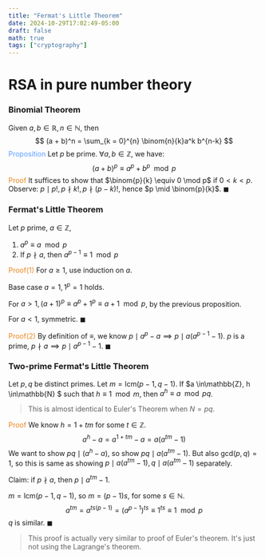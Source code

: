 ```yaml
---
title: "Fermat's Little Theorem"
date: 2024-10-29T17:02:49-05:00
draft: false
math: true
tags: ["cryptography"]
---
```


# RSA in pure number theory

### Binomial Theorem

Given $a, b \in \mathbb{R}, n \in \mathbb{N}$, then 
$$
(a + b)^n = \sum_{k = 0}^{n} \binom{n}{k}a^k b^{n-k}
$$
<span style="color:#599eff">Proposition</span> Let $p$ be prime. $\forall a, b \in \mathbb{Z}$, we have:
$$
(a+b)^p \equiv a^p + b^p \mod p
$$
<span style="color:#eb861c">Proof</span> It suffices to show that $\binom{p}{k} \equiv 0 \mod p$ if $0 < k < p$. Observe: $p \mid  p!, p \nmid k!, p \nmid (p-k)!$, hence $p \mid \binom{p}{k}$. $\blacksquare$

### Fermat's Little Theorem

Let $p$ prime, $a \in \mathbb{Z}$, 

1. $a^p \equiv a \mod p$
2. If $p \nmid a$, then $a^{p-1} \equiv 1 \mod p$

<span style="color:#eb861c">Proof(1)</span> For $a \geq 1$, use induction on $a$.

Base case $a = 1, 1^p = 1$ holds. 

For $a > 1, (a + 1)^p \equiv a^p + 1^p \equiv a + 1 \mod p$, by the previous proposition. 

For $a < 1$, symmetric. $\blacksquare$

<span style="color:#eb861c">Proof(2)</span> By definition of $\equiv$, we know $p \mid a^p - a \implies p \mid a(a^{p-1} - 1)$. $p$ is a prime, $p \nmid a \implies p \mid a^{p-1} - 1$. $\blacksquare$

### Two-prime Fermat's Little Theorem

Let $p, q$ be distinct primes. Let $m = \mathsf{lcm}(p-1, q-1)$. If $a \in\mathbb{Z}, h \in\mathbb{N} $ such that $h \equiv 1 \mod m$, then $a^h \equiv a \mod pq$.

> This is almost identical to Euler's Theorem when $N = pq$. 

<span style="color:#eb861c">Proof</span> We know $h = 1 + tm$ for some $t \in \mathbb{Z}$. 
$$
a^h - a = a^{1+tm} - a = a(a^{tm} - 1)
$$
We want to show $pq \mid (a^h - a)$, so show $pq \mid a(a^{tm} - 1)$. But also $\mathsf{gcd}(p, q) = 1$, so this is same as showing $p \mid a(a^{tm} - 1), q \mid a(a^{tm} - 1)$ separately. 

Claim: if $p \nmid a$, then $p \mid a^{tm} - 1$.

$m = \mathsf{lcm}(p-1,q-1)$, so $m = (p-1)s$, for some $s \in \mathbb{N}$. 
$$
a^{tm} = a^{ts(p-1)} = (a^{p-1})^{ts} \equiv 1^{ts}  \equiv 1 \mod p
$$
$q$ is similar. $\blacksquare$

> This proof is actually very similar to proof of Euler's theorem. It's just not using the Lagrange's theorem.







